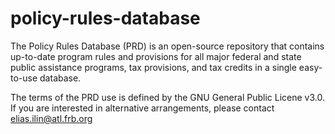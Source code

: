 # policy-rules-database
The Policy Rules Database (PRD) is an open-source repository that contains up-to-date program rules and provisions for all major federal and state public assistance programs, tax provisions, and tax credits in a single easy-to-use database.

The terms of the PRD use is defined by the GNU General Public Licene v3.0. If you are interested in alternative arrangements, please contact elias.ilin@atl.frb.org
